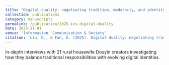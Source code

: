 ```yaml
---
title: "Digital duality: negotiating tradition, modernity, and identity among rural housewife Douyin creators in China (SCI 中科院Q1 TOP)"
collection: publications
category: manuscripts
permalink: /publication/2025-ics-digital-duality
date: 2025-11-01
venue: 'Information, Communication & Society'
citation: 'Liu, D., & Fan, G. (2025). Digital duality: negotiating tradition, modernity, and identity among rural housewife Douyin creators in China. <i>Information, Communication & Society</i>, 1-18.'
---
```


In-depth interviews with 21 rural housewife Douyin creators investigating how they balance traditional responsibilities with evolving digital identities.


